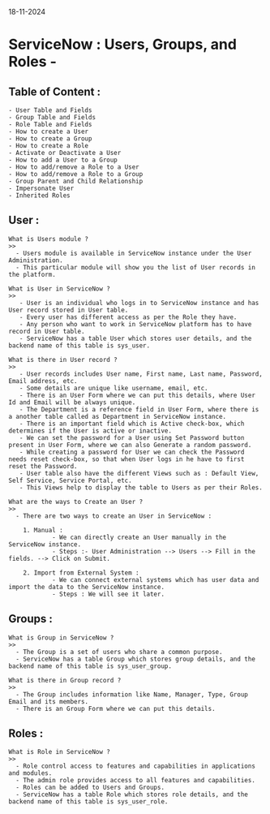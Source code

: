 18-11-2024

# ServiceNow : Users, Groups, and Roles -

## Table of Content :

    - User Table and Fields
    - Group Table and Fields
    - Role Table and Fields
    - How to create a User
    - How to create a Group
    - How to create a Role
    - Activate or Deactivate a User
    - How to add a User to a Group
    - How to add/remove a Role to a User
    - How to add/remove a Role to a Group
    - Group Parent and Child Relationship
    - Impersonate User
    - Inherited Roles

## User :

    What is Users module ?
    >>
      - Users module is available in ServiceNow instance under the User Administration.
      - This particular module will show you the list of User records in the platform.

    What is User in ServiceNow ?
    >>
       - User is an individual who logs in to ServiceNow instance and has User record stored in User table.
       - Every user has different access as per the Role they have.
       - Any person who want to work in ServiceNow platform has to have record in User table.
       - ServiceNow has a table User which stores user details, and the backend name of this table is sys_user.

    What is there in User record ?
    >>
       - User records includes User name, First name, Last name, Password, Email address, etc.
       - Some details are unique like username, email, etc.
       - There is an User Form where we can put this details, where User Id and Email will be always unique.
       - The Department is a reference field in User Form, where there is a another table called as Department in ServiceNow instance.
       - There is an important field which is Active check-box, which determines if the User is active or inactive.
       - We can set the password for a User using Set Password button present in User Form, where we can also Generate a random password.
       - While creating a password for User we can check the Password needs reset check-box, so that when User logs in he have to first reset the Password.
       - User table also have the different Views such as : Default View, Self Service, Service Portal, etc.
       - This Views help to display the table to Users as per their Roles.

    What are the ways to Create an User ?
    >>
      - There are two ways to create an User in ServiceNow :

    	1. Manual :
    			- We can directly create an User manually in the ServiceNow instance.
    			- Steps :- User Administration --> Users --> Fill in the fields. --> Click on Submit.

    	2. Import from External System :
    			- We can connect external systems which has user data and import the data to the ServiceNow instance.
    			- Steps : We will see it later.

## Groups :

    What is Group in ServiceNow ?
    >>
      - The Group is a set of users who share a common purpose.
      - ServiceNow has a table Group which stores group details, and the backend name of this table is sys_user_group.

    What is there in Group record ?
    >>
      - The Group includes information like Name, Manager, Type, Group Email and its members.
      - There is an Group Form where we can put this details.

## Roles :

    What is Role in ServiceNow ?
    >>
      - Role control access to features and capabilities in applications and modules.
      - The admin role provides access to all features and capabilities.
      - Roles can be added to Users and Groups.
      - ServiceNow has a table Role which stores role details, and the backend name of this table is sys_user_role.
